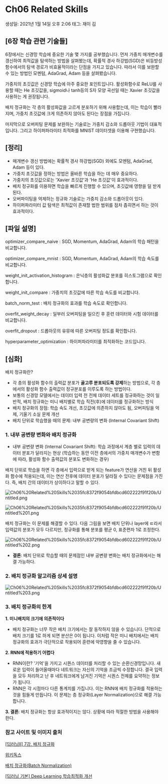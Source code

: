 # Ch06 Related Skills

생성일: 2021년 1월 14일 오후 2:06
태그: 재이 김

## [6장 학습 관련 기술들]

6장에서는 신경망 학습에 중요한 기술 몇 가지를 공부했습니다. 먼저 가중치 매개변수를 갱신하여 최적값을 탐색하는 방법을 살펴봤는데, 확률적 경사 하강법(SGD)은 비등방성 함수에서의 탐색 경로가 비효율적이라는 단점을 가지고 있습니다. 따라서 이를 보완할 수 있는 방법인 모멘텀, AdaGrad, Adam 등을 살펴봤습니다. 

가중치의 초깃값은 신경망 학습에 아주 중요한 포인트입니다. 활성화함수로 ReLU를 사용할 때는 He 초깃값을, sigmoid나 tanh등의 S자 모양 곡선일 때는 Xavier 초깃값을 사용하는 게 권장됩니다.

배치 정규화는 각 층의 활성화값을 고르게 분포하기 위해 사용합는데, 이는 학습이 빨라지며, 가중치 초깃값에 크게 의존하지 않아도 된다는 장점을 가집니다.

마지막으로 오버피팅 문제를 보완하는 기술로는 가중치 감소와 드롭아웃 기법이 대표적입니다. 그리고 하이퍼파라미터 최적화를 MNIST 데이터셋을 이용해 구현했습니다.

## [정리]

- 매개변수 갱신 방법에는 확률적 경사 하강법(SGD) 외에도 모멘텀, AdaGrad, Adam 등이 있다.
- 가중치 초깃값을 정하는 방법은 올바른 학습을 하는 데 매우 중요하다.
- 가중치의 초깃값으로는 'Xavier 초깃값'과 'He 초깃값'이 효과적이다.
- 배치 정규화를 이용하면 학습을 빠르게 진행할 수 있으며, 초깃값에 영향을 덜 받게 된다.
- 오버파이팅을 억제하는 정규화 기술로는 가중치 감소와 드롭아웃이 있다.
- 하이퍼파라미터 값 탐색은 최적값이 존재할 법한 범위를 점차 좁히면서 하는 것이 효과적이다.

## [파일 설명]

optimizer_compare_naive : SGD, Momentum, AdaGrad, Adam의 학습 패턴을 비교합니다.

optimizer_compare_mnist : SGD, Momentum, AdaGrad, Adam의 학습 속도를 비교합니다.

weight_init_activation_histogram : 은닉층의 활성화값 분포를 히스토그램으로 확인합니다.

weight_init_compare : 가중치의 초깃값에 따른 학습 속도를 비교합니다.

batch_norm_test : 배치 정규화의 효과를 학습 속도로 확인합니다.

overfit_weight_decay : 일부러 오버피팅을 일으킨 후 훈련 데이터와 시험 데이터를 비교합니다.

overfit_dropout : 드롭아웃의 유뮤에 따른 오버피팅 정도를 확인합니다.

hyperparameter_optimization : 하이퍼파라미터를 최적화하는 코드입니다.

## [심화]

배치 정규화란?

- 각 층의 활성화 함수의 출력값 분포가 **골고루 분포되도록 강제**하는 방법으로, 각 층에서의 활성화 함수 출력값이 정규분포를 이루도록 하는 방법이다.
- 보통의 신경망 모델에서는 데이터 입력 전 전체 데이터 세트를 정규화하는 것이 일반적, 배치 정규화는 미니 배치별로 학습 직전(후)에 데이터를 정규화하는 방식
- 배치 정규화의 장점: 학습 속도 개선, 초깃값에 의존하지 않아도 됨, 오버피팅을 억제, 기울기 소실 문제 개선
- 배치 단위로 학습했을 때의 문제: 내부 공변량의 변화 (Internal Covariant Shift)

### 1. 내부 공변량 변화와 배치 정규화

- 내부 공변량 변화 (Internal Covariant Shift): 학습 과정에서 계층 별로 입력의 데이터 분포가 달라지는 현상 (학습하는 동안 이전 층에서의 가중치 매개변수가 변함에 따라, 활성화 함수 출력값의 분포도 변화하는 경우)

 배치 단위로 학습을 하면 각 층에서 입력으로 받게 되는 feature가 연산을 거친 뒤 활성화 함수에 적용되는데, 이는 연산 전후에 데이터 분포가 달라질 수 있다는 문제점을 가진다. 즉, 배치 간의 데이터가 상이하다고 말할 수 있다.

![Ch06%20Related%20Skills%2035fc8372f9054bfdbcd602222f91f20b/Untitled.png](Ch06%20Related%20Skills%2035fc8372f9054bfdbcd602222f91f20b/Untitled.png)

![Ch06%20Related%20Skills%2035fc8372f9054bfdbcd602222f91f20b/Untitled%201.png](Ch06%20Related%20Skills%2035fc8372f9054bfdbcd602222f91f20b/Untitled%201.png)

 배치 정규화는 이 문제를 해결할 수 있다.  다음 그림을 보면 배치 단위나 layer에 ㄸ라서 입력값의 분포가 모두 다르지만, 정규화를 통해 분포를 평균 0, 표준편차 1로 조정한다.

![Ch06%20Related%20Skills%2035fc8372f9054bfdbcd602222f91f20b/Untitled%202.png](Ch06%20Related%20Skills%2035fc8372f9054bfdbcd602222f91f20b/Untitled%202.png)

- **결론**: 배치 단위로 학습할 때의 문제점인 내부 공변량 변화는 배치 정규화에서는 해결 가능하다.

### 2. 배치 정규화 알고리즘 상세 설명

![Ch06%20Related%20Skills%2035fc8372f9054bfdbcd602222f91f20b/Untitled%203.png](Ch06%20Related%20Skills%2035fc8372f9054bfdbcd602222f91f20b/Untitled%203.png)

### 3. 배치 정규화의 한계

**1. 미니배치의 크기에 의존적이다**

- 배치 정규화는 너무 작은 배치 크기에서는 잘 동작하지 않을 수 있습니다.  단적으로 배치 크기를 1로 하게 되면 분산은 0이 됩니다. 이처럼 작은 미니 배치에서는 배치 정규화의 효과가 극단적으로 작용되어 훈련에 악영향을 줄 수 있습니다.

**2. RNN에 적용하기 어렵다**

- RNN이란? '기억'을 가지고 시퀀스 데이터를 처리할 수 있는 순환신경망입니다. 새로운 입력이 들어올때마다 네트워크는 자신의 기억을 조금씩 수정합니다. 결국 입력을 모두 처리하고 난 후 네트워크에게 남겨진 기억은 시퀀스 전체를 요약하는 정보가 됩니다.
- RNN은 각 시점마다 다른 통계치를 가집니다. 이는 RNN에 배치 정규화를 적용하는 것을 힘들게 만듭니다. 이 문제는 층 정규화(Layer Normalization)으로 해결 가능합니다.

**3. 결론**: 배치 정규화는 항상 효과적이지는 않다. 상황에 따라 적절한 방법을 사용해야 한다.

### 참고 사이트 및 이미지 출처

[[딥러닝II] 7강. 배치 정규화](https://www.youtube.com/watch?v=iaweeYJP4WU)

[위키독스](https://wikidocs.net/61375)

[배치 정규화(Batch Normalization)](https://gaussian37.github.io/dl-concept-batchnorm/)

[[딥러닝 기본] Deep Learning 학습최적화 개선](https://warm-uk.tistory.com/52)
